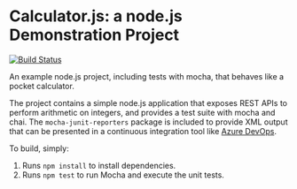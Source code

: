 Calculator.js: a node.js Demonstration Project
==============================================

[![Build Status](https://dev.azure.com/rdnoaz400/Integrating%20External%20Source%20Control%20with%20Azure%20Pipelines/_apis/build/status/rdenouden.calculator?branchName=master)](https://dev.azure.com/rdnoaz400/Integrating%20External%20Source%20Control%20with%20Azure%20Pipelines/_build/latest?definitionId=6&branchName=master)

An example node.js project, including tests with mocha, that behaves like
a pocket calculator.

The project contains a simple node.js application that exposes REST APIs
to perform arithmetic on integers, and provides a test suite with mocha
and chai.  The `mocha-junit-reporters` package is included to provide XML
output that can be presented in a continuous integration tool like
[Azure DevOps](https://azure.com/devops).

To build, simply:

1. Runs `npm install` to install dependencies.
2. Runs `npm test` to run Mocha and execute the unit tests.

